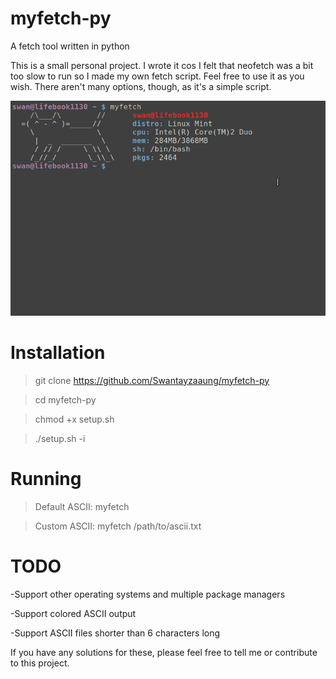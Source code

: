 # myfetch-py
A fetch tool written in python

This is a small personal project. I wrote it cos I felt that neofetch was a bit too slow to run so I made my own fetch script. Feel free to use it as you wish. There aren't many options, though, as it's a simple script. 

![A screenshot of myfetch](screenshot.png)

# Installation
>git clone https://github.com/Swantayzaaung/myfetch-py

>cd myfetch-py

> chmod +x setup.sh

>./setup.sh -i

# Running 
>Default ASCII: myfetch

>Custom ASCII: myfetch /path/to/ascii.txt

# TODO
-Support other operating systems and multiple package managers

-Support colored ASCII output

-Support ASCII files shorter than 6 characters long

If you have any solutions for these, please feel free to tell me or contribute to this project.
